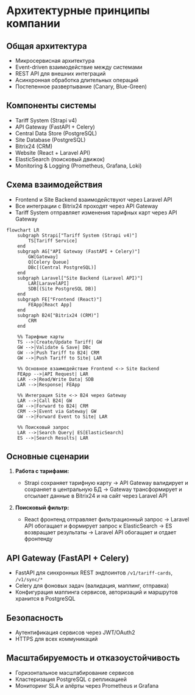 # Архитектурные принципы компании

## Общая архитектура

- Микросервисная архитектура
- Event-driven взаимодействие между системами
- REST API для внешних интеграций
- Асинхронная обработка длительных операций
- Постепенное развертывание (Canary, Blue-Green)

## Компоненты системы

- Tariff System (Strapi v4)
- API Gateway (FastAPI + Celery)
- Central Data Store (PostgreSQL)
- Site Database (PostgreSQL)
- Bitrix24 (CRM)
- Website (React + Laravel API)
- ElasticSearch (поисковый движок)
- Monitoring & Logging (Prometheus, Grafana, Loki)

## Схема взаимодействия

- Frontend и Site Backend взаимодействуют через Laravel API
- Все интеграции с Bitrix24 проходят через API Gateway
- Tariff System отправляет изменения тарифных карт через API Gateway

```mermaid
flowchart LR
    subgraph Strapi["Tariff System (Strapi v4)"]
        TS[Tariff Service]
    end
    subgraph AG["API Gateway (FastAPI + Celery)"]
        GW[Gateway]
        Q[Celery Queue]
        DBc[(Central PostgreSQL)]
    end
    subgraph Laravel["Site Backend (Laravel API)"]
        LAR[LaravelAPI]
        SDB[(Site PostgreSQL DB)]
    end
    subgraph FE["Frontend (React)"]
        FEApp[React App]
    end
    subgraph B24["Bitrix24 (CRM)"]
        CRM
    end

    %% Тарифные карты
    TS -->|Create/Update Tariff| GW
    GW -->|Validate & Save| DBc
    GW -->|Push Tariff to B24| CRM
    GW -->|Push Tariff to Site| LAR

    %% Основное взаимодействие Frontend <-> Site Backend
    FEApp -->|API Request| LAR
    LAR -->|Read/Write Data| SDB
    LAR -->|Response| FEApp

    %% Интеграция Site <-> B24 через Gateway
    LAR -->|Call B24| GW
    GW -->|Forward to B24| CRM
    CRM -->|Event via Gateway| GW
    GW -->|Forward Event to Site| LAR

    %% Поисковый запрос
    LAR -->|Search Query| ES[ElasticSearch]
    ES -->|Search Results| LAR
```

## Основные сценарии

1. **Работа с тарифами:**

   - Strapi сохраняет тарифную карту → API Gateway валидирует и сохраняет в центральную БД → Gateway трансформирует и отсылает данные в Bitrix24 и на сайт через Laravel API

2. **Поисковый фильтр:**
   - React фронтенд отправляет фильтрационный запрос → Laravel API обогащает и формирует запрос к ElasticSearch → ES возвращает результаты → Laravel API обогащает и отдает фронтенду

## API Gateway (FastAPI + Celery)

- FastAPI для синхронных REST эндпоинтов `/v1/tariff-cards`, `/v1/sync/*`
- Celery для фоновых задач (валидация, маппинг, отправка)
- Конфигурация маппинга сервисов, авторизаций и маршрутов хранится в PostgreSQL

## Безопасность

- Аутентификация сервисов через JWT/OAuth2
- HTTPS для всех коммуникаций

## Масштабируемость и отказоустойчивость

- Горизонтальное масштабирование сервисов
- Кластеризация PostgreSQL с репликацией
- Мониторинг SLA и алёрты через Prometheus и Grafana
